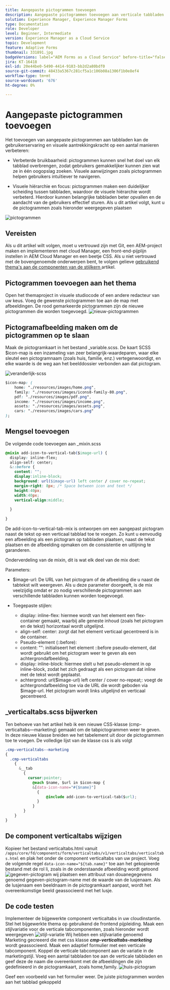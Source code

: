 ```yaml
---
title: Aangepaste pictogrammen toevoegen
description: Aangepaste pictogrammen toevoegen aan verticale tabbladen
solution: Experience Manager, Experience Manager Forms
type: Documentation
role: Developer
level: Beginner, Intermediate
version: Experience Manager as a Cloud Service
topic: Development
feature: Adaptive Forms
thumbnail: 331891.jpg
badgeVersions: label="AEM Forms as a Cloud Service" before-title="false"
jira: KT-16418
exl-id: 20e44be0-5490-4414-9183-bb2d2a80bdf0
source-git-commit: 48433a5367c281cf5a1c106b08a1306f1b0e8ef4
workflow-type: tm+mt
source-wordcount: '676'
ht-degree: 0%

---
```


# Aangepaste pictogrammen toevoegen

Het toevoegen van aangepaste pictogrammen aan tabbladen kan de gebruikerservaring en visuele aantrekkingskracht op een aantal manieren verbeteren:

* Verbeterde bruikbaarheid: pictogrammen kunnen snel het doel van elk tabblad overbrengen, zodat gebruikers gemakkelijker kunnen zien wat ze in één oogopslag zoeken. Visuele aanwijzingen zoals pictogrammen helpen gebruikers intuïtiever te navigeren.

* Visuele hiërarchie en focus: pictogrammen maken een duidelijker scheiding tussen tabbladen, waardoor de visuele hiërarchie wordt verbeterd. Hierdoor kunnen belangrijke tabbladen beter opvallen en de aandacht van de gebruikers effectief sturen.
Als u dit artikel volgt, kunt u de pictogrammen zoals hieronder weergegeven plaatsen

![ pictogrammen ](assets/icons.png)

## Vereisten

Als u dit artikel wilt volgen, moet u vertrouwd zijn met Git, een AEM-project maken en implementeren met cloud Manager, een front-end-pijplijn instellen in AEM Cloud Manager en een beetje CSS. Als u niet vertrouwd met de bovengenoemde onderwerpen bent, te volgen gelieve [ gebruikend thema&#39;s aan de componenten van de stijlkern ](https://experienceleague.adobe.com/en/docs/experience-manager-cloud-service/content/forms/adaptive-forms-authoring/authoring-adaptive-forms-core-components/create-an-adaptive-form-on-forms-cs/using-themes-in-core-components#rename-env-file-theme-folder) artikel.

## Pictogrammen toevoegen aan het thema

Open het themaproject in visuele studiocode of een andere redacteur van uw keus.
Voeg de gewenste pictogrammen toe aan de map met afbeeldingen.
De rood gemarkeerde pictogrammen zijn de nieuwe pictogrammen die worden toegevoegd.
![ nieuw-pictogrammen ](assets/newicons.png)

## Pictogramafbeelding maken om de pictogrammen op te slaan

Maak de pictogramkaart in het bestand _variable.scss. De kaart SCSS $icon-map is een inzameling van zeer belangrijk-waardeparen, waar elke sleutel een pictogramnaam (zoals huis, familie, enz.) vertegenwoordigt, en elke waarde is de weg aan het beelddossier verbonden aan dat pictogram.

![ veranderlijk-scss ](assets/variable_scss.png)

```css
$icon-map: (
    home: "./resources/images/home.png",
    family: "./resources/images/icons8-family-80.png",
    pdf: "./resources/images/pdf.png",
    income: "./resources/images/income.png",
    assets: "./resources/images/assets.png",
    cars: "./resources/images/cars.png"
);
```

## Mengsel toevoegen

De volgende code toevoegen aan _mixin.scss

```css
@mixin add-icon-to-vertical-tab($image-url) {
  display: inline-flex;
  align-self: center;
  &::before {
    content: "";
    display:inline-block;
    background: url($image-url) left center / cover no-repeat;
    margin-right: 8px; /* Space between icon and text */
    height:40px;
    width:40px;
    vertical-align:middle;
    
  }
  
}
```

De add-icon-to-vertical-tab-mix is ontworpen om een aangepast pictogram naast de tekst op een verticaal tabblad toe te voegen. Zo kunt u eenvoudig een afbeelding als een pictogram op tabbladen plaatsen, naast de tekst plaatsen en de afbeelding opmaken om de consistentie en uitlijning te garanderen.

Onderverdeling van de mixin, dit is wat elk deel van de mix doet:

Parameters:

* $image-url: De URL van het pictogram of de afbeelding die u naast de tabtekst wilt weergeven. Als u deze parameter doorgeeft, is de mix veelzijdig omdat er zo nodig verschillende pictogrammen aan verschillende tabbladen kunnen worden toegevoegd.

* Toegepaste stijlen:

   * display: inline-flex: hiermee wordt van het element een flex-container gemaakt, waarbij alle geneste inhoud (zoals het pictogram en de tekst) horizontaal wordt uitgelijnd.
   * align-self: center: zorgt dat het element verticaal gecentreerd is in de container.
   * Pseudo-element (::before):
   * content: &quot;&quot;: initialiseert het element ::before pseudo-element, dat wordt gebruikt om het pictogram weer te geven als een achtergrondafbeelding.
   * display: inline-block: hiermee stelt u het pseudo-element in op inline-block, zodat het zich gedraagt als een pictogram dat inline met de tekst wordt geplaatst.
   * achtergrond: url($image-url) left center / cover no-repeat;: voegt de achtergrondafbeelding toe via de URL die wordt geboden via $image-url. Het pictogram wordt links uitgelijnd en verticaal gecentreerd.

## _verticaltabs.scss bijwerken

Ten behoeve van het artikel heb ik een nieuwe CSS-klasse (cmp-verticaltabs—marketing) gemaakt om de tabpictogrammen weer te geven. In deze nieuwe klasse breiden we het tabelement uit door de pictogrammen toe te voegen. De volledige lijst van de klasse css is als volgt

```css
.cmp-verticaltabs--marketing
{
  .cmp-verticaltabs
    {
      &__tab 
        {
          cursor:pointer;
            @each $name, $url in $icon-map {
            &[data-icon-name="#{$name}"]
              {
                  @include add-icon-to-vertical-tab($url);
              }
            }
        }
    }
}
```

## De component verticaltabs wijzigen

Kopieer het bestand verticaltabs.html vanuit ```/apps/core/fd/components/form/verticaltabs/v1/verticaltabs/verticaltabs.html``` en plak het onder de component verticaltabs van uw project. Voeg de volgende regel ```data-icon-name="${tab.name}"``` toe aan het gekopieerde bestand met de rol li, zoals in de onderstaande afbeelding wordt getoond
![ gegeven-pictogram ](assets/data-icons.png)
wij plaatsen een attribuut van douanegegevens genoemd gegeven-pictogram-name met de waarde van de lusjenaam. Als de lusjenaam een beeldnaam in de pictogramkaart aanpast, wordt het overeenkomstige beeld geassocieerd met het lusje.



## De code testen

Implementeer de bijgewerkte component verticaltabs in uw cloudinstantie.
Stel het bijgewerkte thema op gebruikend de frontend pijpleiding.
Maak een stijlvariatie voor de verticale tabcomponenten, zoals hieronder wordt weergegeven
![ stijl-variatie ](assets/verticaltab-style-variation.png)
Wij hebben een stijlvariatie genoemd Marketing gecreeerd die met css klasse _**cmp-verticaltabs-marketing**_ wordt geassocieerd.
Maak een adaptief formulier met een verticale tabcomponent. Koppel de verticale tabcomponent aan de variatie in de marketingstijl.
Voeg een aantal tabbladen toe aan de verticale tabbladen en geef deze de naam die overeenkomt met de afbeeldingen die zijn gedefinieerd in de pictogramkaart, zoals home,family.
![ huis-pictogram ](assets/tab-name.png)

Geef een voorbeeld van het formulier weer. De juiste pictogrammen worden aan het tabblad gekoppeld
